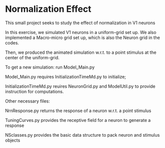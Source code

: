 # Normalization Effect
 This small project seeks to study the effect of normalization in V1 neurons
 
 In this exercise, we simulated V1 neurons in a uniform-grid set up.
 We also implemented a Macro-micro grid set up, which is also the Neuron grid in the codes.
 
 Then, we produced the animated simulation w.r.t. to a point stimulus at the center of the uniform-grid.
 
 To get a new simulation: run Model_Main.py
 
 Model_Main.py requires InitializationTimeMd.py to initialize;
 
 InitializationTimeMd.py reuires NeuronGrid.py and ModelUtil.py to provide instruction for computations.
 
 Other necessary files:

 NrnResponse.py returns the response of a neuron w.r.t. a point stimulus
 
 TuningCurves.py provides the receptive field for a neuron to generate a response
 
 NSclasses.py provides the basic data structure to pack neuron and stimulus objects
 
 
 
 
